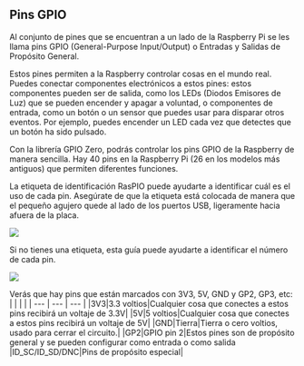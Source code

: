 ## Pins GPIO 

Al conjunto de pines que se encuentran a un lado de la Raspberry Pi se les llama pins GPIO (General-Purpose Input/Output) o Entradas y Salidas de Propósito General.

Estos pines permiten a la Raspberry controlar cosas en el mundo real. Puedes conectar componentes electrónicos a estos pines: estos componentes pueden ser de salida, como los LEDs (Diodos Emisores de Luz) que se pueden encender y apagar a voluntad, o componentes de entrada, como un botón o un sensor que puedes usar para disparar otros eventos. Por ejemplo, puedes encender un LED cada vez que detectes que un botón ha sido pulsado. 

Con la librería GPIO Zero, podrás controlar los pins GPIO de la Raspberry de manera sencilla. Hay 40 pins en la Raspberry Pi (26 en los modelos más antiguos) que permiten diferentes funciones.

La etiqueta de identificación RasPIO puede ayudarte a identificar cuál es el uso de cada pin. Asegúrate de que la etiqueta está colocada de manera que el pequeño agujero quede al lado de los puertos USB, ligeramente hacia afuera de la placa.

![](images/raspio-ports.jpg)

Si no tienes una etiqueta, esta guía puede ayudarte a identificar el número de cada pin.

![](images/pinout.png)

Verás que hay pins que están marcados con 3V3, 5V, GND y GP2, GP3, etc:
|     |     |     |
| --- | --- | --- |
|3V3|3.3 voltios|Cualquier cosa que conectes a estos pins recibirá un voltaje de 3.3V|
|5V|5 voltios|Cualquier cosa que conectes a estos pins recibirá un voltaje de 5V|
|GND|Tierra|Tierra o cero voltios, usado para cerrar el circuito.|
|GP2|GPIO pin 2|Estos pines son de propósito general y se pueden configurar como entrada o como salida
|ID_SC/ID_SD/DNC|Pins de propósito especial|


